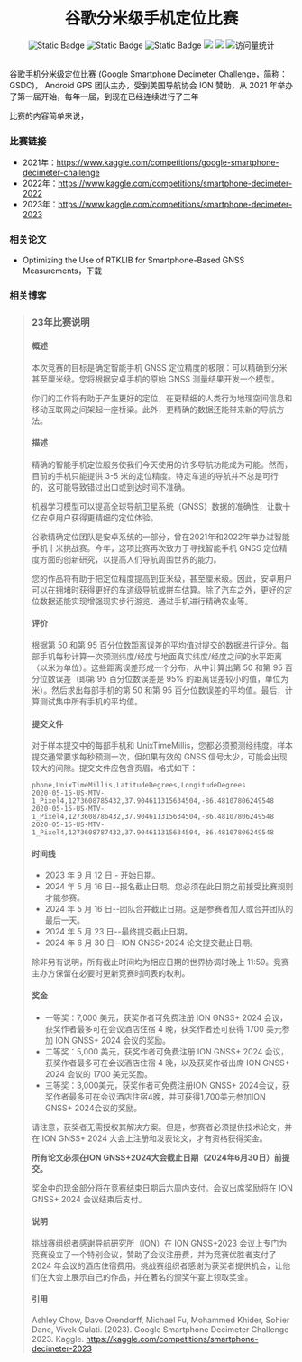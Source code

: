 <div align="center">
    <a name="Top"></a>
	<h1>谷歌分米级手机定位比赛</h1>
</div>
<div align="center">
    <img alt="Static Badge" src="https://img.shields.io/badge/QQ-1482275402-red">
    <img alt="Static Badge" src="https://img.shields.io/badge/%E5%BE%AE%E4%BF%A1-lizhengxiao99-green">
    <img alt="Static Badge" src="https://img.shields.io/badge/Email-dauger%40126.com-brown">
    <a href="https://blog.csdn.net/daoge2666/"><img src="https://img.shields.io/badge/CSDN-论坛-c32136" /></a>
    <a href="https://www.zhihu.com/people/dao-ge-92-60/"><img src="https://img.shields.io/badge/Zhihu-知乎-blue" /></a>
    <img src="https://komarev.com/ghpvc/?username=LiZhengXiao99&label=Views&color=0e75b6&style=flat" alt="访问量统计" />
</div>

<br/>

谷歌手机分米级定位比赛 (Google Smartphone Decimeter Challenge，简称：GSDC)， Android GPS 团队主办，受到美国导航协会 ION 赞助，从 2021 年举办了第一届开始，每年一届，到现在已经连续进行了三年

比赛的内容简单来说，







### 比赛链接

* 2021年：https://www.kaggle.com/competitions/google-smartphone-decimeter-challenge
* 2022年：https://www.kaggle.com/competitions/smartphone-decimeter-2022
* 2023年：https://www.kaggle.com/competitions/smartphone-decimeter-2023



### 相关论文

* Optimizing the Use of RTKLIB for Smartphone-Based GNSS Measurements，下载





### 相关博客





> ### 23年比赛说明
>
> #### 概述
>
> 本次竞赛的目标是确定智能手机 GNSS 定位精度的极限：可以精确到分米甚至厘米级。您将根据安卓手机的原始 GNSS 测量结果开发一个模型。
>
> 你们的工作将有助于产生更好的定位，在更精细的人类行为地理空间信息和移动互联网之间架起一座桥梁。此外，更精确的数据还能带来新的导航方法。
>
> #### 描述
>
> 精确的智能手机定位服务使我们今天使用的许多导航功能成为可能。然而，目前的手机只能提供 3-5 米的定位精度。特定车道的导航并不总是可行的，这可能导致错过出口或到达时间不准确。
>
> 机器学习模型可以提高全球导航卫星系统（GNSS）数据的准确性，让数十亿安卓用户获得更精细的定位体验。
>
> 谷歌精确定位团队是安卓系统的一部分，曾在2021年和2022年举办过智能手机十米挑战赛。今年，这项比赛再次致力于寻找智能手机 GNSS 定位精度方面的创新研究，以提高人们导航周围世界的能力。
>
> 您的作品将有助于把定位精度提高到亚米级，甚至厘米级。因此，安卓用户可以在拥堵时获得更好的车道级导航或拼车估算。除了汽车之外，更好的定位数据还能实现增强现实步行游览、通过手机进行精确农业等。
>
> #### 评价
>
> 根据第 50 和第 95 百分位数距离误差的平均值对提交的数据进行评分。每部手机每秒计算一次预测纬度/经度与地面真实纬度/经度之间的水平距离（以米为单位）。这些距离误差形成一个分布，从中计算出第 50 和第 95 百分位数误差（即第 95 百分位数误差是 95% 的距离误差较小的值，单位为米）。然后求出每部手机的第 50 和第 95 百分位数误差的平均值。最后，计算测试集中所有手机的平均值。
>
> #### 提交文件
>
> 对于样本提交中的每部手机和 UnixTimeMillis，您都必须预测经纬度。样本提交通常要求每秒预测一次，但如果有效的 GNSS 信号太少，可能会出现较大的间隙。提交文件应包含页眉，格式如下：
>
> ```
> phone,UnixTimeMillis,LatitudeDegrees,LongitudeDegrees
> 2020-05-15-US-MTV-1_Pixel4,1273608785432,37.904611315634504,-86.48107806249548
> 2020-05-15-US-MTV-1_Pixel4,1273608786432,37.904611315634504,-86.48107806249548
> 2020-05-15-US-MTV-1_Pixel4,1273608787432,37.904611315634504,-86.48107806249548
> ```
>
> #### 时间线
>
> - 2023 年 9 月 12 日 - 开始日期。
> - 2024 年 5 月 16 日--报名截止日期。您必须在此日期之前接受比赛规则才能参赛。
> - 2024 年 5 月 16 日--团队合并截止日期。这是参赛者加入或合并团队的最后一天。
> - 2024 年 5 月 23 日--最终提交截止日期。
> - 2024 年 6 月 30 日--ION GNSS+2024 论文提交截止日期。
>
> 除非另有说明，所有截止时间均为相应日期的世界协调时晚上 11:59。竞赛主办方保留在必要时更新竞赛时间表的权利。
>
> #### 奖金
>
> - 一等奖：7,000 美元，获奖作者可免费注册 ION GNSS+ 2024 会议，获奖作者最多可在会议酒店住宿 4 晚，获奖作者还可获得 1700 美元参加 ION GNSS+ 2024 会议的奖励。
> - 二等奖：5,000 美元，获奖作者可免费注册 ION GNSS+ 2024 会议，获奖作者最多可在会议酒店住宿 4 晚，以及获奖作者出席 ION GNSS+ 2024 会议的 1700 美元奖励。
> - 三等奖：3,000美元，获奖作者可免费注册ION GNSS+ 2024会议，获奖作者最多可在会议酒店住宿4晚，并可获得1,700美元参加ION GNSS+ 2024会议的奖励。
>
> 请注意，获奖者无需授权其解决方案。但是，参赛者必须提供技术论文，并在 ION GNSS+ 2024 大会上注册和发表论文，才有资格获得奖金。
>
> **所有论文必须在ION GNSS+2024大会截止日期（2024年6月30日）前提交。**
>
> 奖金中的现金部分将在竞赛结束日期后六周内支付。会议出席奖励将在 ION GNSS+ 2024 会议结束后支付。
>
> #### 说明
>
> 挑战赛组织者感谢导航研究所（ION）在 ION GNSS+2023 会议上专门为竞赛设立了一个特别会议，赞助了会议注册费，并为竞赛优胜者支付了 2024 年会议的酒店住宿费用。挑战赛组织者感谢为获奖者提供机会，让他们在大会上展示自己的作品，并在著名的颁奖午宴上领取奖金。
>
> #### 引用 
>
> Ashley Chow, Dave Orendorff, Michael Fu, Mohammed Khider, Sohier Dane, Vivek Gulati. (2023). Google Smartphone Decimeter Challenge 2023. Kaggle. https://kaggle.com/competitions/smartphone-decimeter-2023